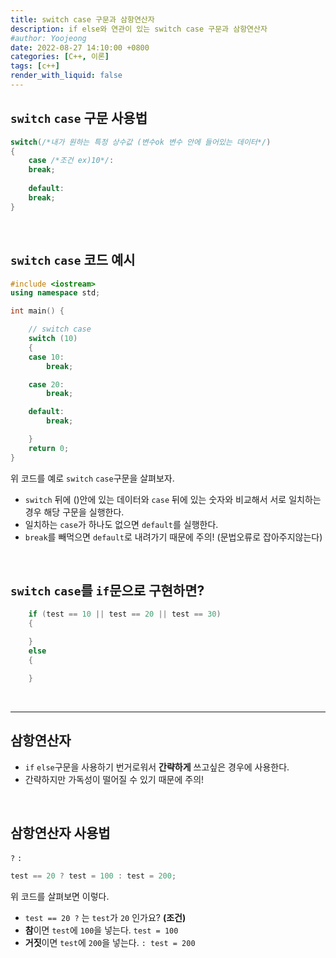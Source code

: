 ```yaml
---
title: switch case 구문과 삼항연산자
description: if else와 연관이 있는 switch case 구문과 삼항연산자
#author: Yoojeong
date: 2022-08-27 14:10:00 +0800
categories: [C++, 이론]
tags: [c++]
render_with_liquid: false
---
```



## `switch` `case` 구문 사용법
```cpp
switch(/*내가 원하는 특정 상수값 (변수ok 변수 안에 들어있는 데이터*/)
{
    case /*조건 ex)10*/:
    break;
    
    default:
    break;
}
```

<br/>

## `switch` `case` 코드 예시
```cpp
#include <iostream>
using namespace std;

int main() {

	// switch case
	switch (10) 
	{
	case 10:
		break;

	case 20:
		break;

	default:
		break;

	}    
    return 0;
}
```
위 코드를 예로 `switch` `case`구문을 살펴보자.
* `switch` 뒤에 ()안에 있는 데이터와 `case` 뒤에 있는 숫자와 비교해서 서로 일치하는 경우 해당 구문을 실행한다.
* 일치하는 `case`가 하나도 없으면 `default`를 실행한다.
* `break`를 빼먹으면 `default`로 내려가기 때문에 주의! (문법오류로 잡아주지않는다)  

<br/>

## `switch` `case`를 `if`문으로 구현하면? 

```cpp
	if (test == 10 || test == 20 || test == 30)
    {

	}
	else
	{

	}
```

<br/>  

---

## 삼항연산자  
* `if` `else`구문을 사용하기 번거로워서 **간략하게** 쓰고싶은 경우에 사용한다.  
* 간략하지만 가독성이 떨어질 수 있기 때문에 주의!

<br/>

## **삼항연산자** 사용법
`?` `:`  
```cpp
test == 20 ? test = 100 : test = 200;
```
위 코드를 살펴보면 이렇다.  
* `test == 20 ?` 는 `test`가 `20` 인가요? **(조건)**
* **참**이면 `test`에 `100`을 넣는다. `test = 100`
* **거짓**이면 `test`에 `200`을 넣는다. `: test = 200`  

